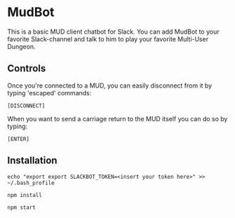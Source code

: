 # MudBot
This is a basic MUD client chatbot for Slack.
You can add MudBot to your favorite Slack-channel and talk to him to play your favorite Multi-User Dungeon.

## Controls
Once you're connected to a MUD, you can easily disconnect from it by typing 'escaped' commands:
```
[DISCONNECT]
```

When you want to send a carriage return to the MUD itself you can do so by typing:
```
[ENTER]
```


## Installation

```
echo "export export SLACKBOT_TOKEN=<insert your token here>" >> ~/.bash_profile
```

```
npm install
```

```
npm start
```
